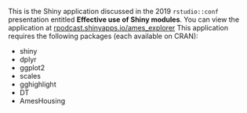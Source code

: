 This is the Shiny application discussed in the 2019 `rstudio::conf` presentation entitled __Effective use of Shiny modules__.  You can view the application at [rpodcast.shinyapps.io/ames_explorer](https://rpodcast.shinyapps.io/ames_explorer) This application requires the following packages (each available on CRAN):
* shiny
* dplyr
* ggplot2
* scales
* gghighlight
* DT
* AmesHousing
